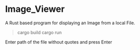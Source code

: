 # Image_Viewer
 A Rust based program for displaying an Image from a local File.

> cargo build
> cargo run

Enter path of the file without quotes and press Enter